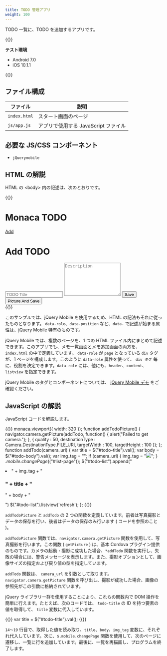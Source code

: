 ```yaml
---
title: TODO 管理アプリ
weight: 100
---
```


TODO 一覧に、TODO を追加するアプリです。

{{<import pid="5923a0bf013eb0662bca5a15" title="TODO App">}}

**テスト環境**

- Android 7.0
- iOS 10.1.1

{{<iframeApp src="https://monaca.github.io/project-templates/19-todo-app/www/index.html">}}                              
                                                                                            
## ファイル構成                                                                              

ファイル | 説明
--------------|-----------------------------------
`index.html` | スタート画面のページ           
`js/app.js` | アプリで使用する JavaScript ファイル

## 必要な JS/CSS コンポーネント

- `jQuerymobile`

## HTML の解説

HTML の &lt;body&gt; 内の記述は、次のとおりです。

{{<highlight html>}}
<div data-role="page" id="list-page">
  <div data-role="header" data-position="fixed">
    <h1>Monaca TODO</h1>
    <a href="#add-page" data-icon="add" class="ui-btn-right">Add</a>
  </div>
  <div data-role="content">
    <ul data-role="listview" data-inset="true" id="todo-list"></ul>
  </div>
</div>
<div data-role="page" id="add-page">
  <div data-role="header">
    <h1>Add TODO</h1>
  </div>
  <div data-role="content">
    <input id="todo-title" type="text" placeholder="TODO Title">
    <textarea id="todo-body" style="height: 8em" placeholder="Description"></textarea>
    <input id="add-button" type="button" value="Save" onclick="addTodo()">
    <input id="add-button" type="button" value="Picture And Save" onclick="addTodoPicture()"  data-theme="b">
  </div>
</div>
{{</highlight>}}

このサンプルでは、jQuery Mobile を使用するため、HTML
の記法もそれに従ったものとなります。 `data-role`、`data-position` など、`data-` で記述が始まる属性は、jQuery Mobile 特有のものです。

jQuery Mobile では、複数のページを、1 つの HTML
ファイル内にまとめて記述できます。このアプリでも、メモ一覧画面とメモ追加画面の両方を、
`index.html` の中で定義しています。 `data-role` が `page` となっている
`div` タグが、1 ページを構成します。このように `data-role`
属性を使って、 `div タグ` 毎に、役割を決定できます。`data-role`
には、他にも、`header`、`content`、`listview` を指定できます。

jQuery Mobile のタグとコンポーネントについては、 [jQuery Mobile デモ](http://jquerymobile.com/demos/1.2.0/) をご確認ください。

JavaScript の解説
-----------------

JavaScript コードを解説します。

{{<highlight javascript>}}
monaca.viewport({ width: 320 });
function addTodoPicture() {
  navigator.camera.getPicture(addTodo,
  function() {
    alert("Failed to get camera.");
  }, {
    quality : 50,
    destinationType : Camera.DestinationType.FILE_URI,
    targetWidth : 100,
    targetHeight : 100
  });
};
function addTodo(camera_url) {
  var title = $("#todo-title").val();
  var body = $("#todo-body").val();
  var img_tag = "";
  if (camera_url) {
    img_tag = "<img src='" + camera_url + "'>";
  }
  $.mobile.changePage($("#list-page"));
  $("#todo-list").append("<li>" + img_tag + "<h3>" + title + "</h3><p>" + body + "</p></li>")
  $("#todo-list").listview('refresh');
};
{{</highlight>}}

`addTodoPicture` と `addTodo` の 2
つの関数を定義しています。前者は写真撮影とデータの保存を行い、後者はデータの保存のみ行います
( コードを参照のこと )。

`addTodoPicture` 関数では、`navigator.camera.getPicture` 関数を使用して、写真撮影を行います。この関数 ( `getPicture` ) は、基本 Cordova プラグイン提供のものです。カメラの起動・撮影に成功した場合、`*addTodo`
関数を実行し、失敗の場合には、警告メッセージを表示します。また、撮影オプションとして、画像サイズの指定および戻り値の型を指定しています。

`addTodo` 関数は、 `camera_url` を引数として取ります。`navigator.camera.getPicture`
関数を呼び出し、撮影が成功した場合、画像の参照先がこの引数に格納されています。

jQuery ライブラリー群を使用することにより、これらの関数内で DOM
操作を簡単に行えます。たとえば、次のコードでは、 `todo-title` の ID
を持つ要素の値を取得して、 `title` 変数に代入しています。

{{<highlight javascript>}}
var title = $("#todo-title").val();
{{</highlight>}}

`14～19` 行目で、取得した値を読み取り、`title`、`body`、`img_tag`
変数に、それぞれ代入しています。次に、`$.mobile.changePage`
関数を使用して、次のページに遷移し、一覧に行を追加しています。最後に、一覧を再描画し、プログラムを終了します。
